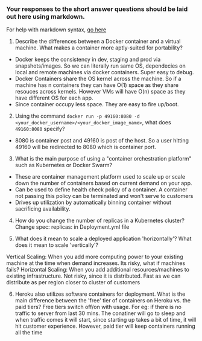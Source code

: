 ### Your responses to the short answer questions should be laid out here using markdown.

For help with markdown syntax, [go here](https://github.com/adam-p/markdown-here/wiki/Markdown-Cheatsheet)
1. Describe the differences between a Docker container and a virtual machine. What makes a container more aptly-suited for portability?

* Docker keeps the consistency in dev, staging and prod via snapshots/images. So we can literally run same OS, dependecies on local and remote machines via docker containers. Super easy to debug.
* Docker Containers share the OS kernel across the machine. So if a machine has n containers they can have O(1) space as they share resouces across kernels. However VMs will have O(n) space as they have different OS for each app.
* Since container occupy less space. They are easy to fire up/boot.

2. Using the command `docker run -p 49160:8080 -d <your_docker_username>/<your_docker_image_name>`, what does `49160:8080` specify?

* 8080 is container post and 49160 is post of the host. So a user hitting 49160 will be redirected to 8080 which is container port.

3. What is the main purpose of using a "container orchestration platform" such as Kubernetes or Docker Swarm?
* These are container management platform used to scale up or scale down the number of containers based on current demand on your app.
* Can be used to define health check policy of a container. A container not passing this policy can be terminated and won't serve to customers
* Drives up utilization by automatically binning container without sacrificing availability.

4. How do you change the number of replicas in a Kubernetes cluster?
Change spec: replicas: in Deployment.yml file

5. What does it mean to scale a deployed application 'horizontally'? What does it mean to scale 'vertically'? 

Vertical Scaling: When you add more computing power to your existing machine at the time when demand increases. Its risky, what if machines fails?
Horizontal Scaling: When you add additional resources/machines to existing infrastructure. Not risky, since it is distributed. Fast as we can distribute as per region closer to cluster of customers

6. Heroku also utilizes software containers for deployment. What is the main difference between the 'free' tier of containers on Heroku vs. the paid tiers?
Free tiers switch off/on with usage. For eg: if there is no traffic to server from last 30 mins. The conatiner will go to sleep and when traffic comes it will start, since starting up takes a bit of time, it will hit customer experience. However, paid tier will keep containers running all the time 

